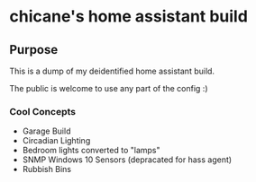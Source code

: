 # chicane's home assistant build

## Purpose
This is a dump of my deidentified home assistant build.

The public is welcome to use any part of the config :)

### Cool Concepts
- Garage Build
- Circadian Lighting
- Bedroom lights converted to "lamps"
- SNMP Windows 10 Sensors (depracated for hass agent)
- Rubbish Bins
